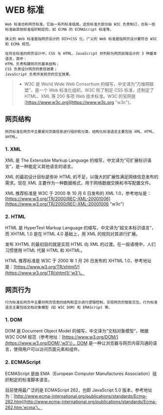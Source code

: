 # WEB 标准

    Web 标准也称网页标准，它由一系列标准组成，这些标准大部分由 W3C 负责制订，也有一些标准由其他标准组织制定的，如 ECMA 的 ECMAScript 标准等。

    狭义的 Web 标准是指网页设计的 DIV+CSS 化，广义的 Web 标准是指网页设计要符合 W3C 和 ECMA 规范。

    在符合标准的网页设计中，CSS 与 HTML、JavaScript 并列称为网页前端设计的 3 种基本语言，其中：
    HTML 负责构建网页的基本结构；
    CSS 负责设计网页的表现效果；
    JavaScript 负责开发网页的交互效果。

> - W3C 是 World Wide Web Consortium 的缩写，中文译为“万维网联盟”，是一个 Web 标准化组织。W3C 除了制定 CSS 标准，还制定了 HTML、XML 等 200 多项 Web 技术标准。W3C 的官网是 [https://www.w3c.org](https://www.w3c.org "w3c")。

## 网页结构

    网页标准在网页中主要是对页面信息进行组织和分类，结构化标准语言主要包括 XML、HTML、XHTML。

### 1. XML

XML 是 The Extensible Markup Language 的缩写，中文译为“可扩展标识语言”，是一种能定义其他语言的语言。

XML 的最初设计目标是弥补 HTML 的不足，以强大的扩展性满足网络信息发布的需求。现在 XML 主要作为一种数据格式，用于网络数据交换和书写配置文件。

XML 推荐标准是 W3C 于 2000 年 10 月 6 日发布的 XML 1.0，参考地址是：[https://www.w3.org/TR/2000/REC-XML-20001006](https://www.w3.org/TR/2000/REC-XML-20001006 "w3c")

### 2. HTML

HTML 是 HyperText Markup Language 的缩写，中文译为“超文本标识语言”，而 XHTML 1.0 是在 HTML 4.0 基础上，用 XML 的规则对其进行扩展。

发布 XHTML 的最初目的就是实现 HTML 向 XML 的过渡。在一般语境中，人们习惯使用 HTML 代替 HTML 和 XHTML。

HTML 推荐标准是 W3C 于 2000 年 1 月 26 日发布的 XHTML 1.0，参考地址是：[https://www.w3.org/TR/xhtml1/](https://www.w3.org/TR/xhtml1/,'w3')。

## 网页行为

    行为标准在网页中主要对网页信息的结构和显示进行逻辑控制，实现网页的智能交互。行为标准语言主要包括文档对象模型（如 W3C DOM）和 EMAScript 等。

### 1. DOM

DOM 是 Document Object Model 的缩写，中文译为“文档对象模型”，根据 W3C DOM 规范（参考地址：[https://www.w3.org/DOM/](https://www.w3.org/DOM/,'w3')），DOM 是一种让浏览器与网页内容沟通的语言，使得用户可以访问页面元素和组件。

### 2. ECMAScript

ECMAScript 是由 EMA（European Computer Manufactures Association）组织制定的标准脚本语言。

目前使用最广泛的是 ECMAScript 262，也即 JavaScript 5.0 版本，参考地址为：[http://www.ecma-international.org/publications/standards/Ecma-262.htm](http://www.ecma-international.org/publications/standards/Ecma-262.htm,'ecma')。
